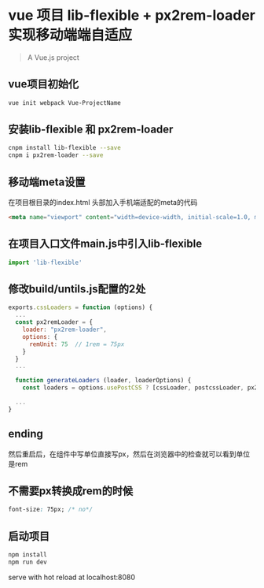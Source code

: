 # vue 项目 lib-flexible + px2rem-loader  实现移动端端自适应

> A Vue.js project

## vue项目初始化

``` bash
vue init webpack Vue-ProjectName
```

## 安装lib-flexible 和 px2rem-loader

```bash
cnpm install lib-flexible --save
cnpm i px2rem-loader --save
```

## 移动端meta设置

在项目根目录的index.html 头部加入手机端适配的meta的代码

```html
<meta name="viewport" content="width=device-width, initial-scale=1.0, maximum-scale=1.0, minimum-scale=1.0, user-scalable=no">
```

## 在项目入口文件main.js中引入lib-flexible

```js
import 'lib-flexible'
```

## 修改build/untils.js配置的2处

```js
exports.cssLoaders = function (options) {
  ...
  const px2remLoader = {
    loader: "px2rem-loader",
    options: {
      remUnit: 75  // 1rem = 75px
    }
  }
  ...

  function generateLoaders (loader, loaderOptions) {
    const loaders = options.usePostCSS ? [cssLoader, postcssLoader, px2remLoader] : [cssLoader, px2remLoader]

  ...
}
```

## ending

然后重启后，在组件中写单位直接写px，然后在浏览器中的检查就可以看到单位是rem

## 不需要px转换成rem的时候

```css
font-size: 75px; /* no*/
```

## 启动项目

```bash
npm install
npm run dev
```

serve with hot reload at localhost:8080
